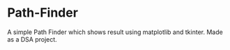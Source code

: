 # Path-Finder
A simple Path Finder which shows result using matplotlib and tkinter. Made as a DSA project.

